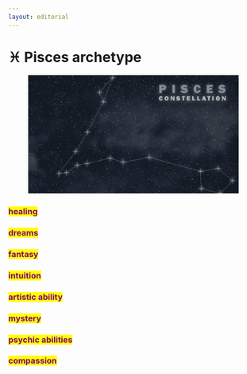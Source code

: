 ```yaml
---
layout: editorial
---
```


# ♓️ Pisces archetype

<figure><img src="../../../../../../../.gitbook/assets/PISCES-1-1024x576.png" alt="" width="563"><figcaption></figcaption></figure>

### <mark style="color:purple;">healing</mark>

### <mark style="color:purple;">dreams</mark>

### <mark style="color:purple;">fantasy</mark>

### <mark style="color:purple;">intuition</mark>

### <mark style="color:purple;">artistic ability</mark>

### <mark style="color:purple;">mystery</mark>

### <mark style="color:purple;">psychic abilities</mark>

### <mark style="color:purple;">compassion</mark>
